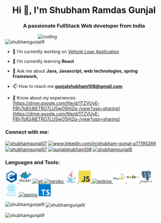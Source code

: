 <h1 align="center">Hi 👋, I'm Shubham Ramdas Gunjal</h1>
<h3 align="center">A passionate FullStack Web developer from India</h3>
<img align="right" alt="coding" width="400" src="https://user-images.githubusercontent.com/55389276/140866485-8fb1c876-9a8f-4d6a-98dc-08c4981eaf70.gif">

<p align="left"> <img src="https://komarev.com/ghpvc/?username=shubhamgunjal9&label=Profile%20views&color=0e75b6&style=flat" alt="shubhamgunjal9" /> </p>

- 🔭 I’m currently working on [Vehicle Loan Application](https://github.com/shubhamgunjal9/Vehicle-Loan.git)

- 🌱 I’m currently learning **React**

- 💬 Ask me about **Java, Javascript, web technologies, spring Framework,**

- 📫 How to reach me **gunjalshubham108@gmail.com**

- 📄 Know about my experiences [https://drive.google.com/file/d/1TZVUyE-FBh7b824tETRO7LU5wO5HiZp-/view?usp=sharing](https://drive.google.com/file/d/1TZVUyE-FBh7b824tETRO7LU5wO5HiZp-/view?usp=sharing)

<h3 align="left">Connect with me:</h3>
<p align="left">
<a href="https://twitter.com/shubhamgunjal07" target="blank"><img align="center" src="https://raw.githubusercontent.com/rahuldkjain/github-profile-readme-generator/master/src/images/icons/Social/twitter.svg" alt="shubhamgunjal07" height="30" width="40" /></a>
<a href="https://linkedin.com/in/www.linkedin.com/in/shubham-gunjal-a77195269" target="blank"><img align="center" src="https://raw.githubusercontent.com/rahuldkjain/github-profile-readme-generator/master/src/images/icons/Social/linked-in-alt.svg" alt="www.linkedin.com/in/shubham-gunjal-a77195269" height="30" width="40" /></a>
<a href="https://instagram.com/shubhamgunjal07" target="blank"><img align="center" src="https://raw.githubusercontent.com/rahuldkjain/github-profile-readme-generator/master/src/images/icons/Social/instagram.svg" alt="shubhamgunjal07" height="30" width="40" /></a>
<a href="https://www.hackerrank.com/gunjalshubham108" target="blank"><img align="center" src="https://raw.githubusercontent.com/rahuldkjain/github-profile-readme-generator/master/src/images/icons/Social/hackerrank.svg" alt="gunjalshubham108" height="30" width="40" /></a>
<a href="https://www.leetcode.com/shubhamgunjal8" target="blank"><img align="center" src="https://raw.githubusercontent.com/rahuldkjain/github-profile-readme-generator/master/src/images/icons/Social/leet-code.svg" alt="shubhamgunjal8" height="30" width="40" /></a>
</p>

<h3 align="left">Languages and Tools:</h3>
<p align="left"> <a href="https://www.cprogramming.com/" target="_blank" rel="noreferrer"> <img src="https://raw.githubusercontent.com/devicons/devicon/master/icons/c/c-original.svg" alt="c" width="40" height="40"/> </a> <a href="https://www.docker.com/" target="_blank" rel="noreferrer"> <img src="https://raw.githubusercontent.com/devicons/devicon/master/icons/docker/docker-original-wordmark.svg" alt="docker" width="40" height="40"/> </a> <a href="https://git-scm.com/" target="_blank" rel="noreferrer"> <img src="https://www.vectorlogo.zone/logos/git-scm/git-scm-icon.svg" alt="git" width="40" height="40"/> </a> <a href="https://heroku.com" target="_blank" rel="noreferrer"> <img src="https://www.vectorlogo.zone/logos/heroku/heroku-icon.svg" alt="heroku" width="40" height="40"/> </a> <a href="https://www.java.com" target="_blank" rel="noreferrer"> <img src="https://raw.githubusercontent.com/devicons/devicon/master/icons/java/java-original.svg" alt="java" width="40" height="40"/> </a> <a href="https://developer.mozilla.org/en-US/docs/Web/JavaScript" target="_blank" rel="noreferrer"> <img src="https://raw.githubusercontent.com/devicons/devicon/master/icons/javascript/javascript-original.svg" alt="javascript" width="40" height="40"/> </a> <a href="https://www.jenkins.io" target="_blank" rel="noreferrer"> <img src="https://www.vectorlogo.zone/logos/jenkins/jenkins-icon.svg" alt="jenkins" width="40" height="40"/> </a> <a href="https://www.mysql.com/" target="_blank" rel="noreferrer"> <img src="https://raw.githubusercontent.com/devicons/devicon/master/icons/mysql/mysql-original-wordmark.svg" alt="mysql" width="40" height="40"/> </a> <a href="https://nodejs.org" target="_blank" rel="noreferrer"> <img src="https://raw.githubusercontent.com/devicons/devicon/master/icons/nodejs/nodejs-original-wordmark.svg" alt="nodejs" width="40" height="40"/> </a> <a href="https://www.postgresql.org" target="_blank" rel="noreferrer"> <img src="https://raw.githubusercontent.com/devicons/devicon/master/icons/postgresql/postgresql-original-wordmark.svg" alt="postgresql" width="40" height="40"/> </a> <a href="https://reactjs.org/" target="_blank" rel="noreferrer"> <img src="https://raw.githubusercontent.com/devicons/devicon/master/icons/react/react-original-wordmark.svg" alt="react" width="40" height="40"/> </a> <a href="https://spring.io/" target="_blank" rel="noreferrer"> <img src="https://www.vectorlogo.zone/logos/springio/springio-icon.svg" alt="spring" width="40" height="40"/> </a> <a href="https://www.typescriptlang.org/" target="_blank" rel="noreferrer"> <img src="https://raw.githubusercontent.com/devicons/devicon/master/icons/typescript/typescript-original.svg" alt="typescript" width="40" height="40"/> </a> </p>
<p><img align="left" src="https://github-readme-stats.vercel.app/api/top-langs?username=shubhamgunjal9&show_icons=true&locale=en&layout=compact" alt="shubhamgunjal9" /></p>
<p>&nbsp;<img align="center" src="https://github-readme-stats.vercel.app/api?username=shubhamgunjal9&show_icons=true&locale=en" alt="shubhamgunjal9" /></p>
<p><img align="center" src="https://github-readme-streak-stats.herokuapp.com/?user=shubhamgunjal9&" alt="shubhamgunjal9" /></p>
